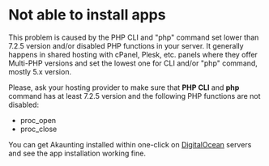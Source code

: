 Not able to install apps
========================

This problem is caused by the PHP CLI and "php" command set lower than 7.2.5 version and/or disabled PHP functions in your server. It generally happens in shared hosting with cPanel, Plesk, etc. panels where they offer Multi-PHP versions and set the lowest one for CLI and/or "php" command, mostly 5.x version.

Please, ask your hosting provider to make sure that **PHP CLI** and **php** command has at least 7.2.5 version and the following PHP functions are not disabled:

- proc_open
- proc_close

You can get Akaunting installed within one-click on [DigitalOcean](https://bit.ly/akaunting-do-start) servers and see the app installation working fine.
